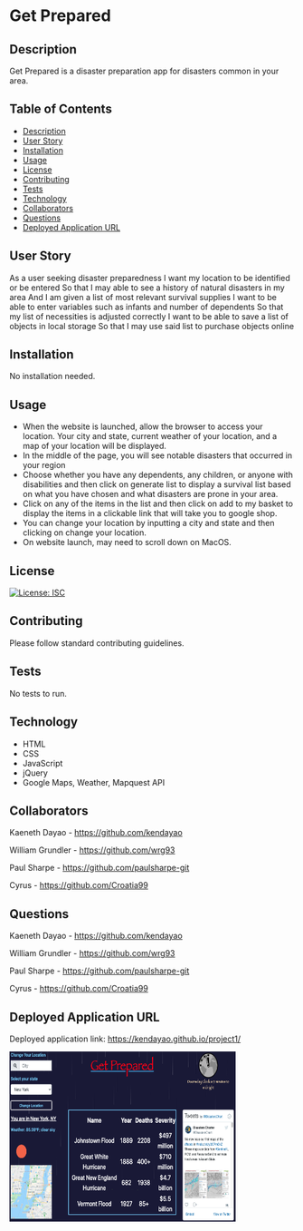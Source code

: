 # Get Prepared
 
## Description

Get Prepared is a disaster preparation app for disasters common in your area. 

## Table of Contents

* [Description](#description)
* [User Story](#user-story)
* [Installation](#installation)
* [Usage](#usage)
* [License](#license)
* [Contributing](#contributing)
* [Tests](#tests)
* [Technology](#technology)
* [Collaborators](#collaborators)
* [Questions](#questions)
* [Deployed Application URL](#deployed-application-URL)



## User Story

As a user seeking disaster preparedness I want my location to be identified or be entered So that I may able to see a history of natural disasters in my area And I am given a list of most relevant survival supplies I want to be able to enter variables such as infants and number of dependents So that my list of necessities is adjusted correctly I want to be able to save a list of objects in local storage So that I may use said list to purchase objects online


## Installation


No installation needed. 


## Usage

- When the website is launched, allow the browser to access your location. Your city and state, current weather of your location, and a map of your location will be displayed. 
- In the middle of the page, you will see notable disasters that occurred in your region 
- Choose whether you have any dependents, any children, or anyone with disabilities and then click on generate list to display a survival list based on what you have chosen and what disasters are prone in your area. 
- Click on any of the items in the list and then click on add to my basket to display the items in a clickable link that will take you to google shop. 
- You can change your location by inputting a city and state and then clicking on change your location. 
- On website launch, may need to scroll down on MacOS.


## License


[![License: ISC](https://img.shields.io/badge/License-ISC-blue.svg)](https://opensource.org/licenses/ISC)


## Contributing


Please follow standard contributing guidelines.


## Tests


No tests to run.


## Technology

- HTML
- CSS
- JavaScript
- jQuery
- Google Maps, Weather, Mapquest API


## Collaborators

Kaeneth Dayao - https://github.com/kendayao

William Grundler - https://github.com/wrg93

Paul Sharpe - https://github.com/paulsharpe-git

Cyrus - https://github.com/Croatia99


## Questions

Kaeneth Dayao - https://github.com/kendayao

William Grundler - https://github.com/wrg93

Paul Sharpe - https://github.com/paulsharpe-git

Cyrus - https://github.com/Croatia99


## Deployed Application URL

Deployed application link: https://kendayao.github.io/project1/

<img src="images/getprepared.png" width="400" height="300">
